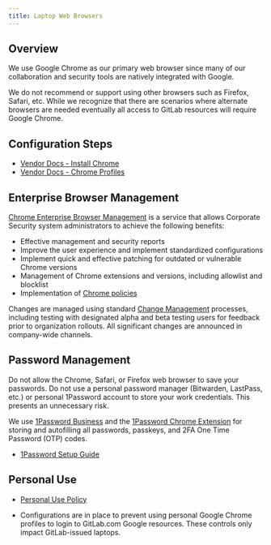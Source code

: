 ```yaml
---
title: Laptop Web Browsers
---
```


## Overview

We use Google Chrome as our primary web browser since many of our collaboration and security tools are natively integrated with Google.

We do not recommend or support using other browsers such as Firefox, Safari, etc. While we recognize that there are scenarios where alternate browsers are needed eventually all access to GitLab resources will require Google Chrome.

## Configuration Steps

- [Vendor Docs - Install Chrome](https://support.google.com/chrome/answer/95346?hl=en&co=GENIE.Platform%3DDesktop&oco=0#zippy=%2Cmac)
- [Vendor Docs - Chrome Profiles](https://support.google.com/chrome/answer/185277?hl=en&ref_topic=7439538&sjid=3263200837792153330-NC)

## Enterprise Browser Management

[Chrome Enterprise Browser Management](https://chromeenterprise.google/browser/management/) is a service that allows Corporate Security system administrators to achieve the following benefits:

- Effective management and security reports
- Improve the user experience and implement standardized configurations
- Implement quick and effective patching for outdated or vulnerable Chrome versions
- Management of Chrome extensions and versions, including allowlist and blocklist
- Implementation of [Chrome policies](https://chromeenterprise.google/policies/)

Changes are managed using standard [Change Management](https://gitlab.com/gitlab-com/business-technology/change-management) processes, including testing with designated alpha and beta testing users for feedback prior to organization rollouts. All significant changes are announced in company-wide channels.

## Password Management

Do not allow the Chrome, Safari, or Firefox web browser to save your passwords. Do not use a personal password manager (Bitwarden, LastPass, etc.) or personal 1Password account to store your work credentials. This presents an unnecessary risk.

We use [1Password Business](https://1password.com/business-security) and the [1Password Chrome Extension](https://chromewebstore.google.com/detail/1password-%E2%80%93-password-mana/aeblfdkhhhdcdjpifhhbdiojplfjncoa?hl=en&pli=1) for storing and autofilling all passwords, passkeys, and 2FA One Time Password (OTP) codes.

- [1Password Setup Guide](/handbook/security/corporate/systems/1password/setup)

## Personal Use

- [Personal Use Policy](/handbook/security/corporate/services/laptops/security/personal)

- Configurations are in place to prevent using personal Google Chrome profiles to login to GitLab.com Google resources. These controls only impact GitLab-issued laptops.
